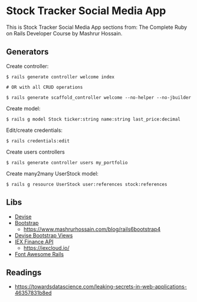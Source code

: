# Stock Tracker Social Media App

This is Stock Tracker Social Media App sections from: The Complete Ruby on Rails Developer Course by Mashrur Hossain.

## Generators

Create controller:

```
$ rails generate controller welcome index

# OR with all CRUD operations

$ rails generate scaffold_controller welcome --no-helper --no-jbuilder
```

Create model:

```
$ rails g model Stock ticker:string name:string last_price:decimal
```

Edit/create credentials:

```
$ rails credentials:edit
```

Create users controllers

```
$ rails generate controller users my_portfolio
```

Create many2many UserStock model:
```
$ rails g resource UserStock user:references stock:references
```

## Libs

- [Devise](https://github.com/heartcombo/devise#starting-with-rails)
- [Bootstrap](https://getbootstrap.com/)
  - https://www.mashrurhossain.com/blog/rails6bootstrap4
- [Devise Bootstrap Views](https://github.com/hisea/devise-bootstrap-views)
- [IEX Finance API](https://github.com/dblock/iex-ruby-client)
  - https://iexcloud.io/
- [Font Awesome Rails](https://github.com/bokmann/font-awesome-rails)

## Readings

- https://towardsdatascience.com/leaking-secrets-in-web-applications-46357831b8ed
